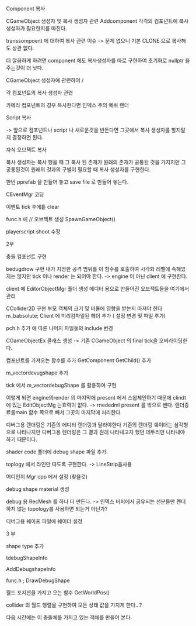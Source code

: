 Component 복사

CGameObject 생성자 및 복사 생성자 관련 Addcomponent 각각의 컴포넌트에 복사 생성자가 필요한지를 따진다. 

transsompoent 에 대하여 복사 관련 이슈 -> 문제 없으니 기본 CLONE 으로 복사해도 상관 없다.

더 깔끔하게 하려면 component 에도 복사생성자를 따로 구현하여 초기화로 nullptr 을 주는것이 더 낫다.


CGameObject 생성자에 관련하여 /

각 컴포넌트의 복사 생성자 관련

카메라 컴포넌트의 경우 복사한다면 인덱스 주의 
메쉬 랜더 

Script 복사

-> 앞으로 컴포넌트나 script 나 새로운것을 반든다면 그곳에서 복사 생성자를 할지말지 결정하면 된다.

자식 오브젝트 복사

복사 생성자는 복사 했을 때 그 복사 된 존재가 원래의 존재가 공통된 것을 가지지만 그 공통된것이 원래의 것과의 구별이 필요할 때 복사 생성자를 구현한다. 

한번 pprefab 을 만들어 놓고 save file 로 만들어 놓는다.

CEventMgr 코딩

이벤트 tick 후에틑 clear

func.h 에 // 오브젝트 생성
SpawnGameObject()

playerscript shoot 수정

2부

충돌 컴포넌트 구현

bedugdrow 구현
내가 지정한 공격 범위를 이 함수를 호출하여 시각화
레벨에 속해있지는 않지만 tick 이나 render 는 되어야 한다. -> engine 이 아닌 client 에 구현한다.

client 에 EditorObjectMgr 폴더 생성
에디터 용으로 만들어진 오브젝트들을 여기에서 관리

CCollider2D 구현
부모 객체의 크기 및 비율에 영향을 받는지 따져야 한다 m_babsolute;
Client 에 미리컴파일된 헤더 추가 ( 설정 변경 및 파일 추가)

pch.h  추가 에 따른 나머지 파일들의 include 변경

CGameObjectEx 클래스 생성
-> 기존 CGameObject 의 final tick을 오버라이딩한다.

컴포넌트를 가져오는 함수를 추가 GetComponent
GetChild() 추가

m_vectordevugshape 추가

tick 에서  m_vectordebugShape 를 활용하여 구현

이렇게 되면 engine의render 의 마지막에 present 에서 스왑체인하기 때문에 clindt 에 있는 EditObjectMg 는효력이 없다. -> rnededml present 를 밖으로 뺀다.
렌더종료를main 함수 쪽으로 빼서 그곳의 마지막에 처리한다.

디버그용 렌더링은 기존의 에디터 렌더링과 달라야한다 기존의 렌더링 쉐이더는 삼각형으로 나타나지만 디버그용 렌더링은 그 결과 원래 나타내고자 했던 테두리만 나타내야 하기 때문이다. 

shader code 폴더에 debug shape 파일 추가.

toplogy 에서 라인만 따도록 구현한다.
-> LineStrip을사용

어디인지 Mgr cpp 에서 설정 (찾을것)

debug shape material 생성

debug 용 RecMesh 를 하나 더 만든다. -> 인덱스 버퍼에서 공유되는 선분들만 렌더하지 않는 topology를 사용하면 되는거 아닌가?

디버그용 쉐이프 파일에 쉐이더 설정 

3 부

shape type 추가

tdebugShapeInfo

AddDebugshapeInfo

func.h ; DrawDebugShape

월드 포지션을 가지고 오는 함수 GetWorldPos()

collider 의 월드 행렬을 구현하여 모든 상태 값을 가지게 한다...?


다음 시간에는 이 충돌체를 가지고 있는 객체를 만들어 본다.



